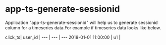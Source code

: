# app-ts-generate-sessionid

Application "app-ts-generate-sessionid" will help us to generate sessionid column for a timeseries data.For example if timeseries data looks like below.

click_ts| user_id |
--- | --- | ---
2018-01-01 11:00:00 | u1 |
